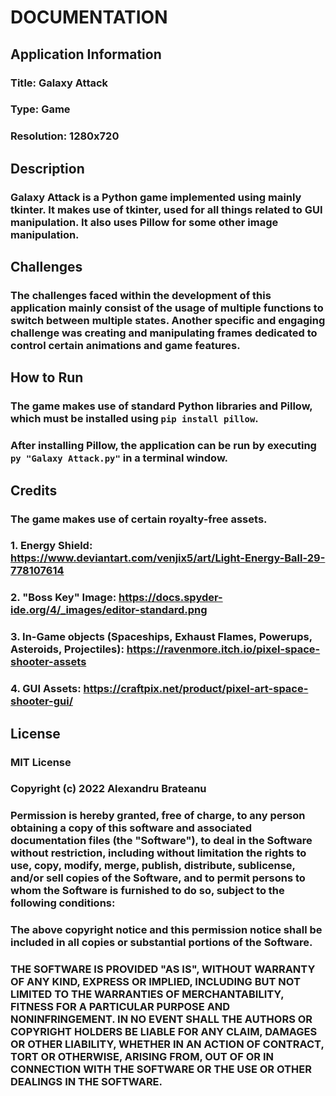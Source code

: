 # DOCUMENTATION
## Application Information
### Title: Galaxy Attack
### Type: Game
### Resolution: 1280x720
## Description
### Galaxy Attack is a Python game implemented using mainly tkinter. It makes use of tkinter, used for all things related to GUI manipulation. It also uses Pillow for some other image manipulation.
## Challenges
### The challenges faced within the development of this application mainly consist of the usage of multiple functions to switch between multiple states. Another specific and engaging challenge was creating and manipulating frames dedicated to control certain animations and game features.
## How to Run
### The game makes use of standard Python libraries and Pillow, which must be installed using `pip install pillow`.
### After installing Pillow, the application can be run by executing `py "Galaxy Attack.py"` in a terminal window.
## Credits
### The game makes use of certain royalty-free assets.
### 1. Energy Shield: https://www.deviantart.com/venjix5/art/Light-Energy-Ball-29-778107614 
### 2. "Boss Key" Image: https://docs.spyder-ide.org/4/_images/editor-standard.png 
### 3. In-Game objects (Spaceships, Exhaust Flames, Powerups, Asteroids, Projectiles): https://ravenmore.itch.io/pixel-space-shooter-assets
### 4. GUI Assets: https://craftpix.net/product/pixel-art-space-shooter-gui/
## License
### MIT License
### 
### Copyright (c) 2022 Alexandru Brateanu
### 
### Permission is hereby granted, free of charge, to any person obtaining a copy of this software and associated documentation files (the "Software"), to deal in the Software without restriction, including without limitation the rights to use, copy, modify, merge, publish, distribute, sublicense, and/or sell copies of the Software, and to permit persons to whom the Software is furnished to do so, subject to the following conditions:
###
### The above copyright notice and this permission notice shall be included in all copies or substantial portions of the Software.
###
### THE SOFTWARE IS PROVIDED "AS IS", WITHOUT WARRANTY OF ANY KIND, EXPRESS OR IMPLIED, INCLUDING BUT NOT LIMITED TO THE WARRANTIES OF MERCHANTABILITY, FITNESS FOR A PARTICULAR PURPOSE AND NONINFRINGEMENT. IN NO EVENT SHALL THE AUTHORS OR COPYRIGHT HOLDERS BE LIABLE FOR ANY CLAIM, DAMAGES OR OTHER LIABILITY, WHETHER IN AN ACTION OF CONTRACT, TORT OR OTHERWISE, ARISING FROM, OUT OF OR IN CONNECTION WITH THE SOFTWARE OR THE USE OR OTHER DEALINGS IN THE SOFTWARE.